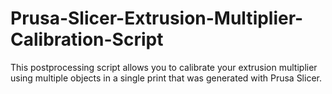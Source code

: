 # Prusa-Slicer-Extrusion-Multiplier-Calibration-Script
This postprocessing script allows you to calibrate your extrusion multiplier using multiple objects in a single print that was generated with Prusa Slicer.
